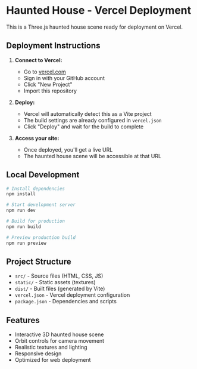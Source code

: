 # Haunted House - Vercel Deployment

This is a Three.js haunted house scene ready for deployment on Vercel.

## Deployment Instructions

1. **Connect to Vercel:**
   - Go to [vercel.com](https://vercel.com)
   - Sign in with your GitHub account
   - Click "New Project"
   - Import this repository

2. **Deploy:**
   - Vercel will automatically detect this as a Vite project
   - The build settings are already configured in `vercel.json`
   - Click "Deploy" and wait for the build to complete

3. **Access your site:**
   - Once deployed, you'll get a live URL
   - The haunted house scene will be accessible at that URL

## Local Development

```bash
# Install dependencies
npm install

# Start development server
npm run dev

# Build for production
npm run build

# Preview production build
npm run preview
```

## Project Structure

- `src/` - Source files (HTML, CSS, JS)
- `static/` - Static assets (textures)
- `dist/` - Built files (generated by Vite)
- `vercel.json` - Vercel deployment configuration
- `package.json` - Dependencies and scripts

## Features

- Interactive 3D haunted house scene
- Orbit controls for camera movement
- Realistic textures and lighting
- Responsive design
- Optimized for web deployment
